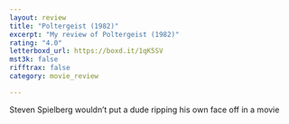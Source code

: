 ```yaml
---
layout: review
title: "Poltergeist (1982)"
excerpt: "My review of Poltergeist (1982)"
rating: "4.0"
letterboxd_url: https://boxd.it/1qK5SV
mst3k: false
rifftrax: false
category: movie_review

---
```


Steven Spielberg wouldn’t put a dude ripping his own face off in a movie